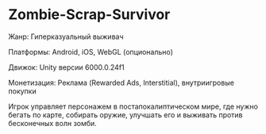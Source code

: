 # Zombie-Scrap-Survivor
Жанр: Гиперказуальный выживач 

Платформы: Android, iOS, WebGL (опционально) 

Движок: Unity версии 6000.0.24f1

Монетизация: Реклама (Rewarded Ads, Interstitial), внутриигровые покупки  

Игрок управляет персонажем в постапокалиптическом мире, где нужно бегать по карте, собирать оружие, улучшать его и выживать против бесконечных волн зомби.
